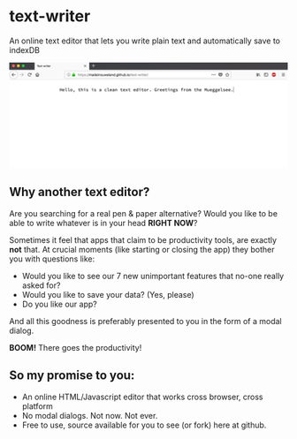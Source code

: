# text-writer

An online text editor that lets you write plain text and automatically save to indexDB

<img src="https://github.com/madeinouweland/text-writer/blob/master/images/preview.png" width="800">

## Why another text editor?

Are you searching for a real pen & paper alternative?
Would you like to be able to write whatever is in your head **RIGHT NOW**?

Sometimes it feel that apps that claim to be productivity tools, are exactly **not** that. At crucial moments (like starting or closing the app) they bother you with questions like:

- Would you like to see our 7 new unimportant features that no-one really asked for?
- Would you like to save your data? (Yes, please)
- Do you like our app?

And all this goodness is preferably presented to you in the form of a modal dialog.

**BOOM!** There goes the productivity!

## So my promise to you:

- An online HTML/Javascript editor that works cross browser, cross platform
- No modal dialogs. Not now. Not ever.
- Free to use, source available for you to see (or fork) here at github.
